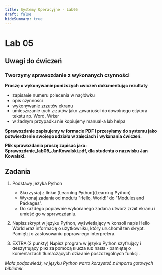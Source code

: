 ```yaml
---
title: Systemy Operacyjne - Lab05
draft: false
hideSummary: true
---
```


# Lab 05

## Uwagi do ćwiczeń

### Tworzymy sprawozdanie z wykonanych czynności

**Proszę o wykonywanie poniższych ćwiczeń dokumentując rezultaty**
- zapisanie numeru polecenia w nagłówku
- opis czynności
- wykonywanie zrzutów ekranu
- umieszczanie tych zrzutów jako zawartości do dowolnego edytora tekstu np. Word, Writer
- w żadnym przypadku nie kopiujemy manual-a lub helpa

**Sprawozdanie zapisujemy w formacie PDF i przesyłamy do systemu jako potwierdzenie swojego udziału w zajęciach i wykonania ćwiczeń.**

**Plik sprawozdania proszę zapisać jako: Sprawozdanie_lab05_JanKowalski.pdf, dla studenta o nazwisku Jan Kowalski.**

## Zadania

1. Podstawy jezyka Python
   - Skorzystaj z linku: [Learning Python](Learning Python)
   - Wykonaj zadania od modułu "Hello, World!" do "Modules and Packages". 
   - Do każdego poprawnie wykonanego zadania utwórz zrzut ekranu i umieść go w sprawozdaniu.   
2. Napisz skrypt w języku Python, wyświetlający w konsoli napis Hello World oraz informację o użytkowniku, który uruchomił ten skrypt. Pamiętaj o zastosowaniu poprawnego interpretera.

3. EXTRA (2 punkty) Napisz program w języku Python szyfrujący i deszyfrujący pliki za pomocą klucza lub hasła - pamiętaj o komentarzach tłumaczących działanie poszczególnych funkcji.

_Mała podpowiedź, w języku Python warto korzystać z importu gotowych bibliotek._